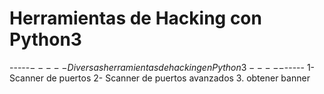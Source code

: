 # Herramientas de Hacking con Python3

-----$----- Diversas herramientas de hacking en Python3 -----$-----
1- Scanner de puertos
2- Scanner de puertos avanzados
3. obtener banner
